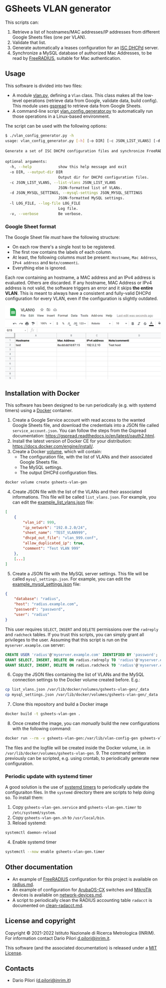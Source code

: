 # GSheets VLAN generator

This scripts can:
1. Retrieve a list of hostnames/MAC addresses/IP addresses from different Google Sheets files (one per VLAN).
2. Validate that list.
3. Generate automatically a leases configuration for an [ISC DHCPd](https://www.isc.org/dhcp/) server.
4. Synchronize a MySQL database of authorized Mac Addresses, to be read by [FreeRADIUS](https://freeradius.org/), suitable for Mac authentication.

## Usage

This software is divided into two files:
- A module [vlan.py](vlan.py), defining a `Vlan` class. This class makes all the low-level operations (retrieve data from Google, validate data, build config).
  This module uses [gspread](https://pypi.org/project/gspread/) to retrieve data from Google Sheets.
- A command-line script [vlan_config_generator.py](vlan_config_generator.py) to automatically run those operations in a Linux-based environment.

The script can be used with the following options:
```bash
$ ./vlan_config_generator.py -h
usage: vlan_config_generator.py [-h] [-o DIR] [-c JSON_LIST_VLANS] [-d JSON_MYSQL_SETTINGS] [-l LOG_FILE] [-v]

Generate a set of ISC DHCPd configuration files and synchronize FreeRADIUS from Google Sheets files.

optional arguments:
  -h, --help            show this help message and exit
  -o DIR, --output-dir DIR
                        Output dir for DHCPd configuration files.
  -c JSON_LIST_VLANS, --list-vlans JSON_LIST_VLANS
                        JSON-formatted list of VLANs.
  -d JSON_MYSQL_SETTINGS, --mysql-settings JSON_MYSQL_SETTINGS
                        JSON-formatted MySQL settings.
  -l LOG_FILE, --log-file LOG_FILE
                        Log file.
  -v, --verbose         Be verbose.
```

### Google Sheet format
The Google Sheet file *must* have the following structure:
- On each row there's a single host to be registered.
- The first row contains the labels of each column.
- At least, the following columns must be present: `Hostname`, `Mac Address`, `IPv4 address` and `Note/commenti`.
- Everything else is ignored.

Each row containing an hostname, a MAC address and an IPv4 address is evaluated. Others are discarded.
If any hostname, MAC Address or IPv4 address is not valid, the software triggers an error and it
skips **the entire VLAN**. This is meant to always have a consistent and fully-valid DHCPd configuration for every VLAN,
even if the configuration is slightly outdated.

![Example VLAN](./img/gsheet-vlan.png)

## Installation with Docker
This software has been designed to be run periodically (e.g. with systemd timers) using a [Docker](https://www.docker.com/) container.

1. Create a Google Service account with read access to the wanted Google Sheets file, and download the credentials into a JSON
   file called `service_account.json`. You can follow the steps from the Gspread documentation: https://gspread.readthedocs.io/en/latest/oauth2.html.
2. Install the latest version of Docker CE for your distribution: https://docs.docker.com/engine/install/.
3. Create a Docker [volume](https://docs.docker.com/storage/volumes/), which will contain:
   - The configuration file, with the list of VLANs and their associated Google Sheets file.
   - The MySQL settings.
   - The output DHCPd configuration files.
```bash
docker volume create gsheets-vlan-gen   
```
4. Create JSON file with the list of the VLANs and their associated informations. This file will be called `list_vlans.json`. For example, you can edit the [example_list_vlans.json](example_list_vlans.json) file:
```json
[
    {
        "vlan_id": 999,
        "ip_network": "192.0.2.0/24",
        "sheet_name": "TEST_VLAN999",
        "dhcpd_out_file": "vlan_999.conf",
        "allow_duplicated_ip": true,
        "comment": "Test VLAN 999"    
    },
    [...]
]
```
5. Create a JSON file with the MySQL server settings. This file will be called `mysql_settings.json`. For example, you can edit the [example_mysql_settings.json](example_mysql_settings.json) file:
```json
{
    "database": "radius",
    "host": "radius.example.com",
    "password": "password",
    "user": "radius"
}
```
This user requires `SELECT`, `INSERT` and `DELETE` permissions over the `radreply` and `radcheck` tables. If you trust this
scripts, you can simply grant all privileges to the user. Assuming that this script is run on the `myserver.example.com` server:
```sql
CREATE USER 'radius'@'myserver.example.com' IDENTIFIED BY 'password';
GRANT SELECT, INSERT, DELETE ON radius.radreply TO 'radius'@'myserver.example.com';
GRANT SELECT, INSERT, DELETE ON radius.radcheck TO 'radius'@'myserver.example.com';
```
6. Copy the JSON files containing the list of VLANs and the MySQL connection settings to the Docker volume created before. E.g.:
```bash
cp list_vlans.json /var/lib/docker/volumes/gsheets-vlan-gen/_data
cp mysql_settings.json /var/lib/docker/volumes/gsheets-vlan-gen/_data
```
7. Clone this repository and build a Docker image
```bash
docker build -t gsheets-vlan-gen .
```
8. Once created the image, you can *manually* build the new configurations with the following command:
```bash
docker run --rm -v gsheets-vlan-gen:/var/lib/vlan-config-gen gsheets-vlan-gen
```
  The files and the logfile will be created inside the Docker volume, i.e. in `/var/lib/docker/volumes/gsheets-vlan-gen`.
9. The command written previously can be scripted, e.g. using crontab, to periodically generate new configuration.

### Periodic update with systemd timer
A good solution is the use of [systemd timers](https://wiki.archlinux.org/index.php/Systemd/Timers) to periodically
update the configuraiton files. In the `systemd` directory there are scripts to help doing so. To install them:
1. Copy `gsheets-vlan-gen.service` and `gsheets-vlan-gen.timer` to `/etc/systemd/system`.
2. Copy `gsheets-vlan-gen.sh` to `/usr/local/bin`.
3. Reload systemd:
```bash
systemctl daemon-reload
```
4. Enable systemd timer
```bash
systemctl --now enable gsheets-vlan-gen.timer
```

## Other documentation
- An example of [FreeRADIUS](https://freeradius.org/) configuration for this project is available on [radius.md](docs/radius.md).
- An example of configuration for [ArubaOS-CX](https://www.arubanetworks.com/products/switches/) switches and
  [MikroTik](https://mikrotik.com/) devices is available on [network-devices.md](docs/network-devices.md).
- A script to periodically clean the RADIUS accounting table `radacct` is documented on [clean-radacct.md](docs/clean-radacct.md).

## License and copyright
Copyright &copy; 2021-2022 Istituto Nazionale di Ricerca Metrologica (INRiM). For information contact Dario Pilori <d.pilori@inrim.it>.

This software (and the associated documentation) is released under a [MIT License](https://opensource.org/licenses/MIT).

## Contacts
- Dario Pilori (d.pilori@inrim.it)
